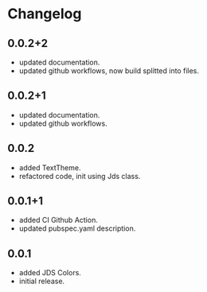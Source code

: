 # Changelog

## 0.0.2+2

- updated documentation.
- updated github workflows, now build splitted into files.

## 0.0.2+1

- updated documentation.
- updated github workflows.

## 0.0.2

- added TextTheme.
- refactored code, init using Jds class.

## 0.0.1+1

- added CI Github Action.
- updated pubspec.yaml description.

## 0.0.1

- added JDS Colors.
- initial release.
